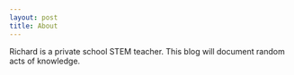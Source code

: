```yaml
---
layout: post
title: About
---
```


Richard is a private school STEM teacher. This blog will document random acts of knowledge. 

